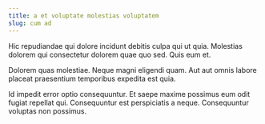 ```yaml
---
title: a et voluptate molestias voluptatem
slug: cum ad
---
```


Hic repudiandae qui dolore incidunt debitis culpa qui ut quia. Molestias dolorem qui consectetur dolorem quae quo sed. Quis eum et.

Dolorem quas molestiae. Neque magni eligendi quam. Aut aut omnis labore placeat praesentium temporibus expedita est quia.

Id impedit error optio consequuntur. Et saepe maxime possimus eum odit fugiat repellat qui. Consequuntur est perspiciatis a neque. Consequuntur voluptas non possimus.

